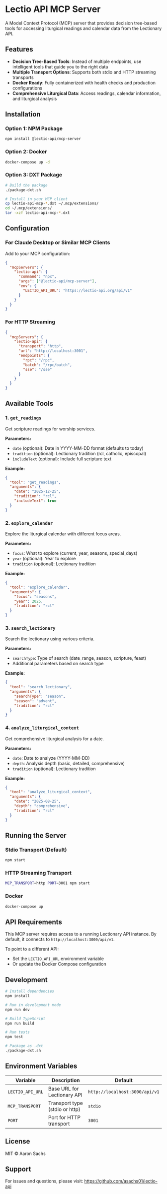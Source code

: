 # Lectio API MCP Server

A Model Context Protocol (MCP) server that provides decision tree-based tools for accessing liturgical readings and calendar data from the Lectionary API.

## Features

- **Decision Tree-Based Tools**: Instead of multiple endpoints, use intelligent tools that guide you to the right data
- **Multiple Transport Options**: Supports both stdio and HTTP streaming transports
- **Docker Ready**: Fully containerized with health checks and production configurations
- **Comprehensive Liturgical Data**: Access readings, calendar information, and liturgical analysis

## Installation

### Option 1: NPM Package

```bash
npm install @lectio-api/mcp-server
```

### Option 2: Docker

```bash
docker-compose up -d
```

### Option 3: DXT Package

```bash
# Build the package
./package-dxt.sh

# Install in your MCP client
cp lectio-api-mcp-*.dxt ~/.mcp/extensions/
cd ~/.mcp/extensions/
tar -xzf lectio-api-mcp-*.dxt
```

## Configuration

### For Claude Desktop or Similar MCP Clients

Add to your MCP configuration:

```json
{
  "mcpServers": {
    "lectio-api": {
      "command": "npx",
      "args": ["@lectio-api/mcp-server"],
      "env": {
        "LECTIO_API_URL": "https://lectio-api.org/api/v1"
      }
    }
  }
}
```

### For HTTP Streaming

```json
{
  "mcpServers": {
    "lectio-api": {
      "transport": "http",
      "url": "http://localhost:3001",
      "endpoints": {
        "rpc": "/rpc",
        "batch": "/rpc/batch",
        "sse": "/sse"
      }
    }
  }
}
```

## Available Tools

### 1. `get_readings`
Get scripture readings for worship services.

**Parameters:**
- `date` (optional): Date in YYYY-MM-DD format (defaults to today)
- `tradition` (optional): Lectionary tradition (rcl, catholic, episcopal)
- `includeText` (optional): Include full scripture text

**Example:**
```json
{
  "tool": "get_readings",
  "arguments": {
    "date": "2025-12-25",
    "tradition": "rcl",
    "includeText": true
  }
}
```

### 2. `explore_calendar`
Explore the liturgical calendar with different focus areas.

**Parameters:**
- `focus`: What to explore (current, year, seasons, special_days)
- `year` (optional): Year to explore
- `tradition` (optional): Lectionary tradition

**Example:**
```json
{
  "tool": "explore_calendar",
  "arguments": {
    "focus": "seasons",
    "year": 2025,
    "tradition": "rcl"
  }
}
```

### 3. `search_lectionary`
Search the lectionary using various criteria.

**Parameters:**
- `searchType`: Type of search (date_range, season, scripture, feast)
- Additional parameters based on search type

**Example:**
```json
{
  "tool": "search_lectionary",
  "arguments": {
    "searchType": "season",
    "season": "advent",
    "tradition": "rcl"
  }
}
```

### 4. `analyze_liturgical_context`
Get comprehensive liturgical analysis for a date.

**Parameters:**
- `date`: Date to analyze (YYYY-MM-DD)
- `depth`: Analysis depth (basic, detailed, comprehensive)
- `tradition` (optional): Lectionary tradition

**Example:**
```json
{
  "tool": "analyze_liturgical_context",
  "arguments": {
    "date": "2025-08-25",
    "depth": "comprehensive",
    "tradition": "rcl"
  }
}
```

## Running the Server

### Stdio Transport (Default)
```bash
npm start
```

### HTTP Streaming Transport
```bash
MCP_TRANSPORT=http PORT=3001 npm start
```

### Docker
```bash
docker-compose up
```

## API Requirements

This MCP server requires access to a running Lectionary API instance. By default, it connects to `http://localhost:3000/api/v1`.

To point to a different API:
- Set the `LECTIO_API_URL` environment variable
- Or update the Docker Compose configuration

## Development

```bash
# Install dependencies
npm install

# Run in development mode
npm run dev

# Build TypeScript
npm run build

# Run tests
npm test

# Package as .dxt
./package-dxt.sh
```

## Environment Variables

| Variable | Description | Default |
|----------|-------------|---------|
| `LECTIO_API_URL` | Base URL for Lectionary API | `http://localhost:3000/api/v1` |
| `MCP_TRANSPORT` | Transport type (stdio or http) | `stdio` |
| `PORT` | Port for HTTP transport | `3001` |

## License

MIT © Aaron Sachs

## Support

For issues and questions, please visit: https://github.com/asachs01/lectio-api